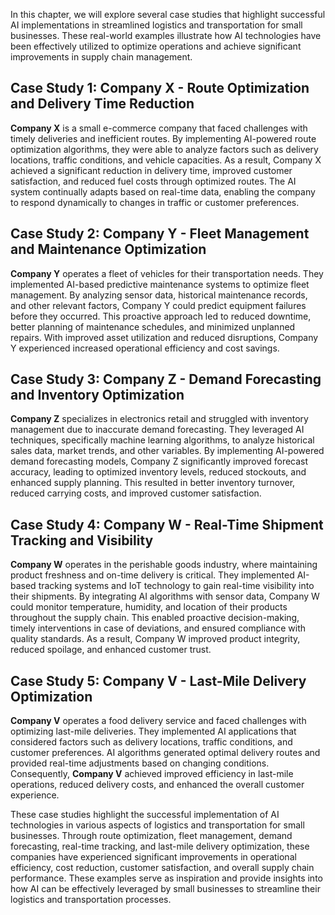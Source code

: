 
In this chapter, we will explore several case studies that highlight successful AI implementations in streamlined logistics and transportation for small businesses. These real-world examples illustrate how AI technologies have been effectively utilized to optimize operations and achieve significant improvements in supply chain management.

Case Study 1: Company X - Route Optimization and Delivery Time Reduction
------------------------------------------------------------------------

**Company X** is a small e-commerce company that faced challenges with timely deliveries and inefficient routes. By implementing AI-powered route optimization algorithms, they were able to analyze factors such as delivery locations, traffic conditions, and vehicle capacities. As a result, Company X achieved a significant reduction in delivery time, improved customer satisfaction, and reduced fuel costs through optimized routes. The AI system continually adapts based on real-time data, enabling the company to respond dynamically to changes in traffic or customer preferences.

Case Study 2: Company Y - Fleet Management and Maintenance Optimization
-----------------------------------------------------------------------

**Company Y** operates a fleet of vehicles for their transportation needs. They implemented AI-based predictive maintenance systems to optimize fleet management. By analyzing sensor data, historical maintenance records, and other relevant factors, Company Y could predict equipment failures before they occurred. This proactive approach led to reduced downtime, better planning of maintenance schedules, and minimized unplanned repairs. With improved asset utilization and reduced disruptions, Company Y experienced increased operational efficiency and cost savings.

Case Study 3: Company Z - Demand Forecasting and Inventory Optimization
-----------------------------------------------------------------------

**Company Z** specializes in electronics retail and struggled with inventory management due to inaccurate demand forecasting. They leveraged AI techniques, specifically machine learning algorithms, to analyze historical sales data, market trends, and other variables. By implementing AI-powered demand forecasting models, Company Z significantly improved forecast accuracy, leading to optimized inventory levels, reduced stockouts, and enhanced supply planning. This resulted in better inventory turnover, reduced carrying costs, and improved customer satisfaction.

Case Study 4: Company W - Real-Time Shipment Tracking and Visibility
--------------------------------------------------------------------

**Company W** operates in the perishable goods industry, where maintaining product freshness and on-time delivery is critical. They implemented AI-based tracking systems and IoT technology to gain real-time visibility into their shipments. By integrating AI algorithms with sensor data, Company W could monitor temperature, humidity, and location of their products throughout the supply chain. This enabled proactive decision-making, timely interventions in case of deviations, and ensured compliance with quality standards. As a result, Company W improved product integrity, reduced spoilage, and enhanced customer trust.

Case Study 5: Company V - Last-Mile Delivery Optimization
---------------------------------------------------------

**Company V** operates a food delivery service and faced challenges with optimizing last-mile deliveries. They implemented AI applications that considered factors such as delivery locations, traffic conditions, and customer preferences. AI algorithms generated optimal delivery routes and provided real-time adjustments based on changing conditions. Consequently, **Company V** achieved improved efficiency in last-mile operations, reduced delivery costs, and enhanced the overall customer experience.

These case studies highlight the successful implementation of AI technologies in various aspects of logistics and transportation for small businesses. Through route optimization, fleet management, demand forecasting, real-time tracking, and last-mile delivery optimization, these companies have experienced significant improvements in operational efficiency, cost reduction, customer satisfaction, and overall supply chain performance. These examples serve as inspiration and provide insights into how AI can be effectively leveraged by small businesses to streamline their logistics and transportation processes.
